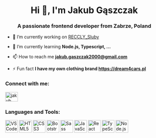 <h1 align="center">Hi 👋, I'm Jakub Gąszczak</h1>
<h3 align="center">A passionate frontend developer from Zabrze, Poland</h3>

- 🔭 I’m currently working on [RECCLY_Sluby]([https://github.com/JakubGaszczak/MERN-Ecommerce](https://github.com/JakubGaszczak/RECCLY_Sluby))

- 🌱 I’m currently learning **Node.js, Typescript, ...**

- 📫 How to reach me **jakub.gaszczak2000@gmail.com**

-  ⚡ Fun fact **I have my own clothing brand https://dream4cars.pl**

<h3 align="left">Connect with me:</h3>
<p align="left">
<a href="https://linkedin.com/in/jakub gąszczak" target="blank"><img align="center" src="https://raw.githubusercontent.com/rahuldkjain/github-profile-readme-generator/master/src/images/icons/Social/linked-in-alt.svg" alt="jakub gąszczak" height="30" width="40" /></a>
</p>

<h3 align="left">Languages and Tools:</h3>
<p align="left"> 
 <img src="https://img.icons8.com/fluent/48/000000/visual-studio-code-2019.png" alt="VSCode" width="40">
<!-- HTML5 -->
<img src="https://img.icons8.com/color/48/000000/html-5.png" alt="HTML5" width="40">

<!-- CSS3 -->
<img src="https://img.icons8.com/color/48/000000/css3.png" alt="CSS3" width="40">

<!-- Bootstrap -->
<img src="https://img.icons8.com/color/48/000000/bootstrap.png" alt="Bootstrap" width="40">

<!-- Sass -->
<img src="https://img.icons8.com/color/48/000000/sass.png" alt="Sass" width="40">

<!-- JavaScript -->
<img src="https://img.icons8.com/color/48/000000/javascript.png" alt="JavaScript" width="40">

<!-- React -->
<img src="https://img.icons8.com/color/48/000000/react-native.png" alt="React" width="40">

<!-- TypeScript -->
<img src="https://img.icons8.com/color/48/000000/typescript.png" alt="TypeScript" width="40">

<!-- Node.js -->
<img src="https://img.icons8.com/color/48/000000/nodejs.png" alt="Node.js" width="40">

</p>

